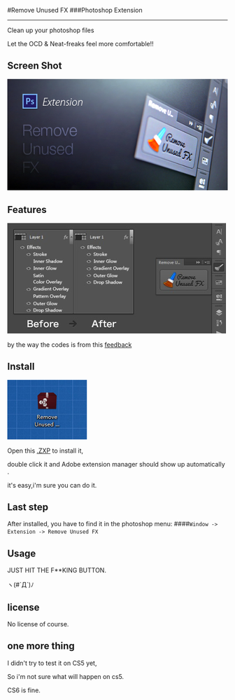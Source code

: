#Remove Unused FX
###Photoshop Extension

---

Clean up your photoshop files

Let the OCD & Neat-freaks feel more comfortable!!


Screen Shot
---

![](README.img/1.jpg)

Features
---

![](README.img/2.jpg)

by the way the codes is from this [feedback](http://feedback.photoshop.com/photoshop_family/topics/photoshop_feature_request_remove_unused_layer_styles)

Install
---
![](README.img/3.jpg)

Open this [.ZXP](Remove%20Unused%20FX.zxp) to install it,

double click it and Adobe extension manager should show up automatically .

it's easy,i'm sure you can do it.

Last step
---
After installed, you have to find it in the photoshop menu:
####` Window -> Extension -> Remove Unused FX `


Usage
---

JUST HIT THE F**KING BUTTON.  

ヽ(#`Д´)ﾉ



license
---
No license of course.


one more thing
---
I didn't try to test it on CS5 yet,

So i'm not sure what will happen on cs5.

CS6 is fine.

